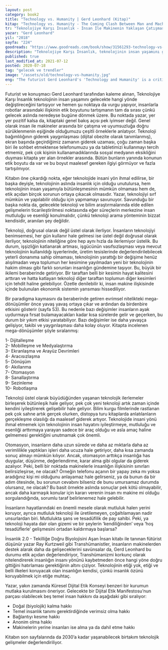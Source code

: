 ```yaml
---
layout: post  
category: book2  
title: "Technology vs. Humanity | Gerd Leonhard (Kitap)"  
kitap: "Technology vs. Humanity - The Coming Clash Between Man and Machine"  
tr: "Teknolojiye Karşı İnsanlık - İnsan İle Makinenin Yaklaşan Çatışması"  
yazar: "Gerd Leonhard"  
yil: "2018"  
sayfa: "224"  
goodreads: "https://www.goodreads.com/book/show/31561293-technology-vs-humanity"
description: "Teknolojiye Karşı İnsanlık, teknolojinin insan yaşamını gelecekte hangi yönde değiştireceğini tartışıyor. Yazar: Gerd Leonhard "
published: true
last_modified_at: 2021-07-12
posted: 2020-07-18
tag: "gelecek ve trendler"
image: "/assets/old/technology-vs-humanity.jpg"
eng: "The futurist Gerd Leonhard's 'Technology and Humanity' is a critical treatise that sheds light on the other side of technology that it is less clear. We are witnessing how technology shapes our lives every day, and we read about how it can automate daily tasks. This book discusses the challenges posed by the exponential development of technology. It mainly focuses on ethical issues. A must-read book for anyone interested in technology."
---
```


Futurist ve konuşmacı Gerd Leonhard tarafından kaleme alınan, Teknolojiye Karşı İnsanlık teknolojinin insan yaşamını gelecekte hangi yönde değiştireceğini tartışıyor ve hemen şu noktaya da vurgu yapıyor, insanlarla robotlar arasındaki ilişkinin etik boyutunu tartışmanın tam da sırası çünkü gelecek aslında neredeyse bugüne dönmek üzere. Bu noktada yazar, yer yer pozitif kalsa da, kitaptaki genel bakış açısı pek iyimser değil. Genel olarak insan ile makineler arasında bir çatışma ve uyumsuzluğa doğru sürüklenmenin eşiğinde olduğumuzu çeşitli örneklerle anlatıyor. Teknoloji bağımlılığının giderek yaygınlaşması (dijital obezite olarak tanımlanmış), ekran başında geçirdiğimiz zamanın giderek uzaması, çoğu zaman başka biri ile sohbet etmektense telefonumuzu ya da tabletimizi kullanmayı tercih etmemiz, pek çok kişinin kullanamadıklarında sosyal medyanın eksikliğini duyması kitapta yer alan örnekler arasında. Bütün bunların yanında konunun etik boyutu da var ve bu boyut maalesef gereken ilgiyi görmüyor ve fazla tartışılmıyor.   
  
Kitabın öne çıkardığı nokta, eğer teknolojide insani yön ihmal edilirse, bir başka deyişle, teknolojinin aslında insanlık için olduğu unutulursa, hem teknolojinin insan yaşamıyla bütünleşmesinin mümkün olmaması hem de, etik açıdan birçok sorunun ortaya çıkacak olmasıdır. Yazar, teknolojiyi sırf mümkün ve yapılabilir olduğu için yapmamayı savunuyor. Savunduğu bir başka nokta da, gelecekte teknoloji ve bilim araştırmalarında elde edilen gelişmelerin ticarileştirilmesi noktasında eğer süreçlerin merkezine insan mutluluğu ve esenliği konulmalıdır, çünkü teknoloji arama yönteminin bizzat kendisidir, aranılan şey değildir.   
  
Teknoloji, doğrusal olarak değil üstel olarak ilerliyor. İnsanların teknolojiyi benimsemesi, her gün kullanır hale gelmesi ise üstel değil doğrusal olarak ilerliyor, teknolojinin niteliğine göre hep aynı hızla da ilerlemiyor üstelik. Bu durum, işşizliğin katlanarak artması, işgücünün vasıfsızlaşması veya mevcut teknolojinin kullanıldığı işyerlerinde, üretim tesislerinde değerlendirilebilecek yeterli donanıma sahip olmaması, teknolojinin yarattığı bir değişime henüz alışılmadan veya toplumun her kesimine yayılmadan yeni bir teknolojinin hakim olması gibi farklı sorunları insanlığın gündemine taşıyor. Bu, büyük bir ikilemi beraberinde getiriyor. Bir taraftan belli bir kesimin hayat kalitesini arttıran ve hatta katlayan teknoloji diğer taraftan toplumun diğer kesimleri için tehdit haline gelebiliyor. Özetle denilebilir ki, insan makine ilişkisinde içinde bulunulan ekonomik sistemin yansıması hissediliyor.   
  
Bir paradigma kaymasını da beraberinde getiren evrimsel nitelikteki mega-dönüşümler önce yavaş yavaş ortaya çıkar ve ardından da birdenbire etkisini gösterir (sayfa 53). Bu nedenle bazı değişimler insanların ayak uydurmaya fırsat bulamayacakları kadar kısa sürelerde gelir ve geçerken, bu durum bir yıkım etkisi yaratabiliyor. Bazı değişimler ise daha yavaşça gelişiyor, takibi ve yaygınlaşması daha kolay oluyor. Kitapta incelenen mega-dönüşümler şöyle sıralanmış:   
  
1- Dijitalleşme  
2- Mobilleşme ve Medyalaştırma  
3- Ekranlaşma ve Arayüz Devrimleri  
4- Aracısızlaşma  
5- Dönüşüm  
6- Akıllanma  
7- Otomasyon  
8- Sanallaştırma  
9- Sezinleme  
10- Robotlaşma  
  
Teknoloji üstel olarak büyüdüğünden yaşanan teknolojik ilerlemeler birleşerek bütünleşik hale geliyor, pek çok yeni teknoloji artık zaman içinde kendini iyileştirerek gelişebilir hale geliyor. Bilim kurgu filmlerinde rastlanan pek çok sahne artık gerçek olurken, distopya turu kitaplarda anlatılanların gerçekleşme olasılığı da maalesef giderek artıyor. Teknolojide insani yönü ihmal etmemek için teknolojinin insan hayatını iyileştirmeye, mutluluğu ve esenliği arttırmaya yarayan sadece bir araç olduğu ve asla amaç haline gelmemesi gerektiğini unutmamak çok önemli.   
  
Otomasyon, insanların daha uzun sürede ve daha az mıktarla daha az verimlilikle yaptıkları işleri daha ucuza hale getiriyor, daha kısa zamanda sonuç almayı mümkün kılıyor. Ancak, otomasyon arttıkça insanlığa has duygular, düşünme, değerlendirme, karar alma gibi olgular da giderek azalıyor. Peki, belli bir noktada makinelerle insanlığın ilişkisinin sınırları belirsizleşirse, ne olacak? Örneğin telefonu açanın bir yapay zeka mı yoksa aradığınız kişi mi olduğunu anlayamaz hale gelirseniz, ya da bunun da bir adım ötesinde, bu sorunun cevabını bilseniz de bunu umursamaz durumda olursanız, ne olacak? Bu basit örnekte aslında sonuçlar pek kötü olmayabilir, ancak daha karmaşık konular için kararı verenin insan mı makine mi olduğu sorgulandığında, sorumlu taraf belirlenemez hale gelebilir.   
  
İnsanların hayatlarındaki en önemli mesele olarak mutluluk halen yerini koruyor, ayrıca mutluluk teknoloji ile üretilemeyen, çoğaltılamayan nadir unsurlardan biri. Mutlulukta şans ve tesadüfilik de pay sahibi. Peki, ya teknoloji hayata dair olan gizemi ve bir şeylerin ‘kendiliğinden’ veya ‘hoş tesadüflerle’ gelişmesini ortadan kaldırmaya başlarsa?   
  
İnsanlık 2.0 - Tekilliğe Doğru Biyolojisini Aşan İnsan kitabı ile tanınan fütürist düşünür yazar Ray Kurtzweil gibi Transhümanistler, insanların makinelerden destek alarak daha da gelişeceklerini savünsalar da, Gerd Leonhard bu durumu etik açıdan değerlendiriyor, Transhümanizmi korkunç olarak nitelendirerek insanlığın insanı yönünü kaybetmeden önce hangi yöne doğru gittiğini hatırlaması gerektiğinin altını çiziyor. Teknolojinin etiği yok, etiği ve belli ilkeleri koruyacak olan insanlığın kendisi, çünkü insanlık özünü koruyabilmek için etiğe muhtaç.   
  
Yazar, yakın zamanda Küresel Dijital Etik Konseyi benzeri bir kurumun mutlaka kurulmasını öneriyor. Gelecekte bir Dijital Etik Manifestosu’nun parçası olabilecek beş temel insan hakkını da aşağıdaki gibi sıralıyor:   
  
- Doğal (biyolojik) kalma hakkı  
- Temel insanlık tanımı gerektirdiğinde verimsiz olma hakkı  
- Bağlantıyı kesme hakkı  
- Anonim olma hakkı  
- Makinelerin yerine insanları ise alma ya da dahil etme hakkı  
  
Kitabın son sayfalarında da 2030’a kadar yaşanabilecek birtakım teknolojik gelişmeler değerlendiriliyor.   
  
